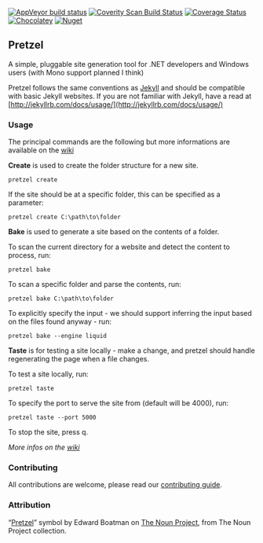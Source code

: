 [![AppVeyor build status](https://ci.appveyor.com/api/projects/status/rp8nq03r4b7mdecf?svg=true)](https://ci.appveyor.com/project/laedit/pretzel)
[![Coverity Scan Build Status](https://scan.coverity.com/projects/3949/badge.svg)](https://scan.coverity.com/projects/3949)
[![Coverage Status](https://coveralls.io/repos/Code52/pretzel/badge.svg)](https://coveralls.io/r/Code52/pretzel)
[![Chocolatey](https://img.shields.io/chocolatey/v/pretzel.svg?style=flat)](https://chocolatey.org/packages/pretzel/) [![Nuget](https://img.shields.io/nuget/v/Pretzel.Logic.svg)](https://www.nuget.org/packages/Pretzel.Logic/)


## Pretzel

A simple, pluggable site generation tool for .NET developers and Windows users (with Mono support planned I think)

Pretzel follows the same conventions as  [Jekyll](https://github.com/mojombo/jekyll) and should be compatible with basic Jekyll websites. If you are not familiar with Jekyll, have a read at [http://jekyllrb.com/docs/usage/](http://jekyllrb.com/docs/usage/)

### Usage

The principal commands are the following but more informations are available on the [wiki](https://github.com/Code52/pretzel/wiki)

**Create** is used to create the folder structure for a new site.

    pretzel create
    
If the site should be at a specific folder, this can be specified as a parameter:

    pretzel create C:\path\to\folder

**Bake** is used to generate a site based on the contents of a folder.

To scan the current directory for a website and detect the content to process, run:

    pretzel bake 

To scan a specific folder and parse the contents, run:

    pretzel bake C:\path\to\folder

To explicitly specify the input - we should support inferring the input based on the files found anyway - run:

    pretzel bake --engine liquid
    

**Taste** is for testing a site locally - make a change, and pretzel should handle regenerating the page when a file changes.

To test a site locally, run:

    pretzel taste 

To specify the port to serve the site from (default will be 4000), run:

    pretzel taste --port 5000

To stop the site, press q.

*More infos on the [wiki](https://github.com/Code52/pretzel/wiki)*

### Contributing

All contributions are welcome, please read our [contributing guide](CONTRIBUTING.md).


### Attribution
 “[Pretzel](http://thenounproject.com/noun/pretzel/#icon-No555)” symbol by Edward Boatman on [The Noun Project](http://www.thenounproject.com/), from The Noun Project collection.
